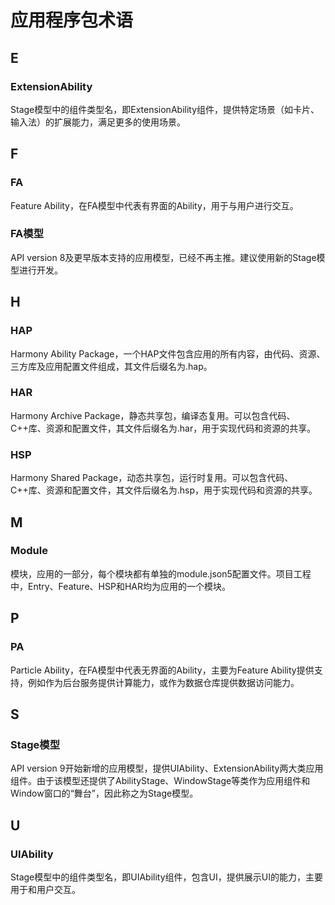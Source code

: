 # 应用程序包术语

## E

### ExtensionAbility 

Stage模型中的组件类型名，即ExtensionAbility组件，提供特定场景（如卡片、输入法）的扩展能力，满足更多的使用场景。

## F

### FA 

Feature Ability，在FA模型中代表有界面的Ability，用于与用户进行交互。

### FA模型 

API version 8及更早版本支持的应用模型，已经不再主推。建议使用新的Stage模型进行开发。

## H

### HAP 

Harmony Ability Package，一个HAP文件包含应用的所有内容，由代码、资源、三方库及应用配置文件组成，其文件后缀名为.hap。

### HAR 

Harmony Archive Package，静态共享包，编译态复用。可以包含代码、C++库、资源和配置文件，其文件后缀名为.har，用于实现代码和资源的共享。

### HSP 

Harmony Shared Package，动态共享包，运行时复用。可以包含代码、C++库、资源和配置文件，其文件后缀名为.hsp，用于实现代码和资源的共享。

## M

### Module

模块，应用的一部分，每个模块都有单独的module.json5配置文件。项目工程中，Entry、Feature、HSP和HAR均为应用的一个模块。

## P

### PA

Particle Ability，在FA模型中代表无界面的Ability，主要为Feature Ability提供支持，例如作为后台服务提供计算能力，或作为数据仓库提供数据访问能力。

## S

### Stage模型

API version 9开始新增的应用模型，提供UIAbility、ExtensionAbility两大类应用组件。由于该模型还提供了AbilityStage、WindowStage等类作为应用组件和Window窗口的“舞台”，因此称之为Stage模型。

## U

### UIAbility

Stage模型中的组件类型名，即UIAbility组件，包含UI，提供展示UI的能力，主要用于和用户交互。